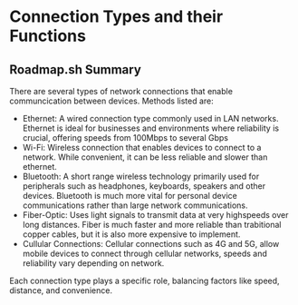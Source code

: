 # Connection Types and their Functions
## Roadmap.sh Summary
There are several types of network connections that enable communcication between devices. Methods listed are:
- Ethernet: A wired connection type commonly used in LAN networks. Ethernet is ideal for businesses and environments where reliability is crucial, offering speeds from 100Mbps to several Gbps
- Wi-Fi: Wireless connection that enables devices to connect to a network. While convenient, it can be less reliable and slower than ethernet.
- Bluetooth: A short range wireless technology primarily used for peripherals such as headphones, keyboards, speakers and other devices. Bluetooth is much more vital for personal device communications rather than large network communications.
- Fiber-Optic: Uses light signals to transmit data at very highspeeds over long distances. Fiber is much faster and more reliable than trabitional copper cables, but it is also more expensive to implement.
- Cullular Connections: Cellular connections such as 4G and 5G, allow mobile devices to connect through cellular networks, speeds and reliability vary depending on network.

Each connection type plays a specific role, balancing factors like speed, distance, and convenience.
